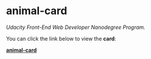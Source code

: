 # animal-card
_Udacity Front-End Web Developer Nanodegree Program._

You can click the link below to view the **card**:

[**animal-card**](https://xmokax.github.io/animal-card/)